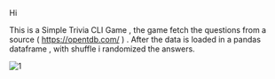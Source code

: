 Hi

This is a Simple Trivia CLI Game , the game fetch the questions from a source ( https://opentdb.com/ ) . After  the data is loaded in a pandas dataframe , with shuffle i randomized the answers.


![1](https://user-images.githubusercontent.com/66251121/146045280-faf05bf7-4806-4dcf-857d-3de28eb71265.JPG)

